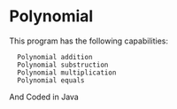 # Polynomial

This program has the following capabilities:

      Polynomial addition 
      Polynomial substruction 
      Polynomial multiplication 
      Polynomial equals
      
  And Coded in Java
      



